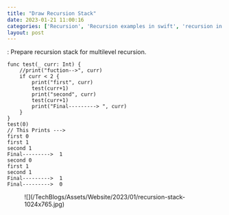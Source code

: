 ```yaml
---
title: "Draw Recursion Stack"
date: 2023-01-21 11:00:16
categories: ['Recursion', 'Recursion examples in swift', 'recursion in swift']
layout: post
---
```


<!-- wp:paragraph -->
: Prepare recursion stack for multilevel recursion. 


<!-- /wp:paragraph -->

<!-- wp:code -->
<pre class="wp-block-code"><code lang="swift" class="language-swift">func test(_ curr: Int) {
    //print("fuction-->", curr)
    if curr < 2 {
        print("first", curr)
        test(curr+1)
        print("second", curr)
        test(curr+1)
        print("Final---------> ", curr)
    }
}
test(0)
// This Prints --->
first 0
first 1
second 1
Final--------->  1
second 0
first 1
second 1
Final--------->  1
Final--------->  0</code></pre>
<!-- /wp:code -->

<!-- wp:image {"id":1746,"sizeSlug":"large","linkDestination":"none"} -->
<figure class="wp-block-image size-large">![](/TechBlogs/Assets/Website/2023/01/recursion-stack-1024x765.jpg)</figure>
<!-- /wp:image -->

<!-- wp:paragraph -->



<!-- /wp:paragraph -->